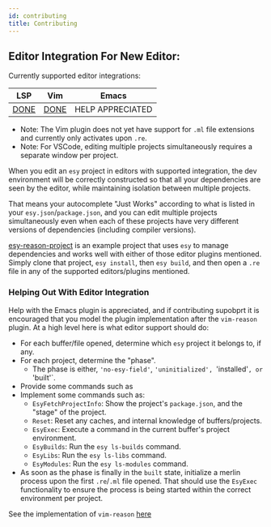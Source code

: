 ```yaml
---
id: contributing
title: Contributing
---
```



## Editor Integration For New Editor:

Currently supported editor integrations:

| LSP                                                           | Vim                                              | Emacs             |
|---------------------------------------------------------------|--------------------------------------------------|-------------------|
| [DONE](https://github.com/freebroccolo/ocaml-language-server) | [DONE](https://github.com/jordwalke/vim-reason)  | HELP APPRECIATED  |

* Note: The Vim plugin does not yet have support for `.ml` file extensions and
currently only activates upon `.re`.
* Note: For VSCode, editing multiple projects simultaneously requires a separate
window per project.


When you edit an `esy` project in editors with supported integration,
the dev environment will be correctly constructed so that
all your dependencies are seen by the editor, while maintaining isolation
between multiple projects.

That means your autocomplete "Just Works" according to what is listed in your
`esy.json`/`package.json`, and you can edit multiple projects simultaneously
even when each of these projects have very different versions of dependencies
(including compiler versions).


[esy-reason-project](https://github.com/esy-ocaml/esy-reason-project) is an
example project that uses `esy` to manage dependencies and works well with
either of those editor plugins mentioned. Simply clone that project, `esy install`,
then `esy build`, and then open a `.re` file in any of the supported editors/plugins mentioned.

### Helping Out With Editor Integration

Help with the Emacs plugin is appreciated, and if contributing supobprt it is encouraged
that you model the plugin implementation after the `vim-reason` plugin.
At a high level here is what editor support should do:

- For each buffer/file opened, determine which `esy` project it belongs to, if any.
- For each project, determine the "phase".
  - The phase is either, `'no-esy-field'`, `'uninitialized', `'installed'`, or `'built'`.
- Provide some commands such as
- Implement some commands such as:
  - `EsyFetchProjectInfo`: Show the project's `package.json`, and the "stage" of
    the project. 
  - `Reset`: Reset any caches, and internal knowledge of buffers/projects.
  - `EsyExec`: Execute a command in the current buffer's project environment.
  - `EsyBuilds`: Run the `esy ls-builds` command.
  - `EsyLibs`: Run the `esy ls-libs` command.
  - `EsyModules`: Run the `esy ls-modules` command.
- As soon as the phase is finally in the `built` state, initialize a merlin process
  upon the first `.re`/`.ml` file opened. That should use the `EsyExec` functionality
  to ensure the process is being started within the correct environment per project.

See the implementation of `vim-reason` [here](https://github.com/jordwalke/vim-reason/blob/master/autoload/esy.vim)

